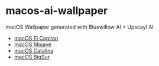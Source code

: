 # macos-ai-wallpaper
macOS Wallpaper generated with Bluewillow AI + Upscayl AI

- [macOS El Capitan](#macOS-ElCapitan)
- [macOS Mojave](#macOS-Mojave)
- [macOS Catalina](#macOS-Catalina)
- [macOS BigSur](#macOS-bigsur)
